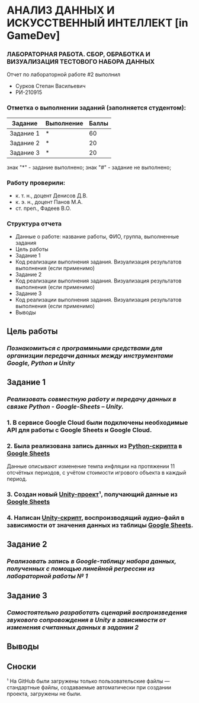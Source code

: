 # АНАЛИЗ ДАННЫХ И ИСКУССТВЕННЫЙ ИНТЕЛЛЕКТ [in GameDev]
### ЛАБОРАТОРНАЯ РАБОТА. СБОР, ОБРАБОТКА И ВИЗУАЛИЗАЦИЯ ТЕСТОВОГО НАБОРА ДАННЫХ

Отчет по лабораторной работе #2 выполнил
- Сурков Степан Васильевич
- РИ-210915
### Отметка о выполнении заданий (заполняется студентом):
| Задание | Выполнение | Баллы |
| ------ | ------ | ------ |
| Задание 1 | * | 60 |
| Задание 2 | * | 20 |
| Задание 3 | * | 20 |

знак "*" - задание выполнено; знак "#" - задание не выполнено;

### Работу проверили:
- к. т. н., доцент Денисов Д.В.
- к. э. н., доцент Панов М.А.
- ст. преп., Фадеев В.О.

### Структура отчета

- Данные о работе: название работы, ФИО, группа, выполненные задания
- Цель работы
- Задание 1
- Код реализации выполнения задания. Визуализация результатов выполнения (если применимо)
- Задание 2
- Код реализации выполнения задания. Визуализация результатов выполнения (если применимо)
- Задание 3
- Код реализации выполнения задания. Визуализация результатов выполнения (если применимо)
- Выводы

## Цель работы
### *Познакомиться с программными средствами для организции передачи данных между инструментами Google, Python и Unity*

## Задание 1
### *Реализовать совместную работу и передачу данных в связке Python - Google-Sheets – Unity.*

### 1. В сервисе Google Cloud были подключены необходимые API для работы с Google Sheets и Google Cloud.

### 2. Была реализована запись данных из [Python-скрипта](https://github.com/krakyz/DA-in-GameDev-lab1/blob/2nd/Unity/main.py) в [Google Sheets](https://docs.google.com/spreadsheets/d/e/2PACX-1vTSQFc8K0YwUdlbgVRLlhKqBOEK4F94iu9LIe14el8L4Z2nmmoX6mhRj-waHR-DtPOXNzfus6IORPTJ/pubhtml?gid=0&single=true)
Данные описывают изменение темпа инфляции на протяжении 11 отсчётных периодов, с учётом стоимости игрового объекта в каждый период.

### 3. Создан новый [Unity-проект](https://github.com/krakyz/DA-in-GameDev-lab1/tree/2nd/UnityDataScience/Assets)¹, получающий данные из [Google Sheets](https://docs.google.com/spreadsheets/d/e/2PACX-1vTSQFc8K0YwUdlbgVRLlhKqBOEK4F94iu9LIe14el8L4Z2nmmoX6mhRj-waHR-DtPOXNzfus6IORPTJ/pubhtml?gid=0&single=true)

### 4. Написан [Unity-скрипт](https://github.com/krakyz/DA-in-GameDev-lab1/blob/2nd/UnityDataScience/Assets/Script/NewBehaviourScript.cs), воспроизводящий аудио-файл в зависимости от значения данных из таблицы [Google Sheets](https://docs.google.com/spreadsheets/d/e/2PACX-1vTSQFc8K0YwUdlbgVRLlhKqBOEK4F94iu9LIe14el8L4Z2nmmoX6mhRj-waHR-DtPOXNzfus6IORPTJ/pubhtml?gid=0&single=true).



## Задание 2
### *Реализовать запись в Google-таблицу набора данных, полученных с помощью линейной регрессии из лабораторной работы № 1*

## Задание 3
### *Самостоятельно разработать сценарий воспроизведения звукового сопровождения в Unity в зависимости от изменения считанных данных в задании 2*

## Выводы


## Сноски

¹ На GitHub были загружены только пользовательские файлы — стандартные файлы, создаваемые автоматически при создании проекта, загружены не были.
